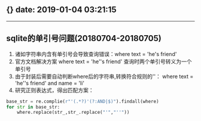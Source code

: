 {}
date: 2019-01-04 03:21:15
---

---
## sqlite的单引号问题(20180704-20180705)

1. 诸如字符串内含有单引号会导致查询错误：where text = 'he's friend'
2. 官方文档解决方案 where text = 'he''s friend' 查询时两个单引号转义为一个单引号
3. 由于封装后需要自动判断where后的字符串,转换符合规则的''： where text = 'he''s friend' and name = 'li'
4. 研究正则表达式，得出匹配方案：

```python
base_str = re.complie(r"'(.*?)'(?:AND|$)").findall(where)
for str in base_str:
    where.replace(str_,str_.replace("'","''"))
```
